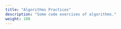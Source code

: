 ```yaml
---
title: "Algorithms Practices"
description: "Some code exercises of algorithms."
weight: 100
---
```

